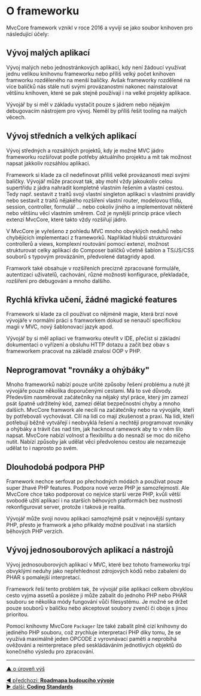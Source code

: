 # O frameworku

MvcCore framework vznikl v roce 2016 a vyvíjí se jako soubor knihoven pro následující účely:

## Vývoj malých aplikací
Vývoj malých nebo jednostránkových aplikací, kdy není žádoucí využívat 
jednu velikou knihovnu frameworku nebo příliš velký počet knihoven 
framworku rozděleného na menší balíčky. Avšak frameworky rozdělené na 
více balíčků nás stále nutí svými provázanostmi nakonec nainstalovat 
většinu knihoven, které se pak stejně používají i na velké projekty aplikace. 

Vývojář by si měl v základu vystačit pouze s jádrem nebo nějakým 
debugovacím nástrojem pro vývoj. Neměl by příliš řešit tooling na malých věcech.

## Vývoj středních a velkých aplikací
Vývoj středných a rozsáhlých projektů, kdy je možné MVC jádro frameworku rozšiřovat podle
potřeby aktuálního projektu a mít tak možnost napsat jakkoliv rozsáhlou aplikaci.

Framework si klade za cíl nedefinovat příliš velké provázanosti mezi svými balíčky.
Vývojář může pracovat tak, aby mohl vždy jakoukoliv celou supertřídu z jádra nahradit 
kompletně vlastním řešením a vlastní cestou. Tedy např. sestavit z traitů 
svoji vlastní singleton aplikaci s vlastními pravidly nebo sestavit z traitů nějakého 
rozšíření vlastní router, modelovou třídu, session, controller, formulář ... nebo cokoliv 
jiného a implementovat některé nebo většinu věcí vlastním směrem. Což je nynější 
princip práce všech extenzí MvcCore, které takto vždy rozšiřují jádro.

V MvcCore je vyřešeno z pohledu MVC mnoho obvyklých neduhů nebo chybějících 
implementací z frameworků. Například hlubší strukturování controllerů a views, 
komplexní routování pomocí extenzí, možnost strukturovat celky aplikací do Composer 
balíčků včetně šablon a TS/JS/CSS souborů s typovým provázáním, předvolené datagridy apod.

Framwork také obsahuje v rozšířeních precizně zpracované formuláře, 
autentizaci uživatelů, cachování, různé možnosti konfigurace, překladače, 
rozšíření pro debugování a mnoho dalšího.

## Rychlá křivka učení, žádné magické features
Framework si klade za cíl používat co nějméně magie, která brzí nové vývojáře 
v normální práci s framworkem dokud se nenaučí specifickou magii v MVC, nový 
šablonovací jazyk apod. 

Vývojář by si měl apliaci ve framworku otevřít v IDE, přečíst si základní dokumentaci
o vyřízení a obsluhu HTTP dotazu a začít bez obav s frameworkem pracovat na základě 
znalosí OOP v PHP.

## Neprogramovat "rovnáky a ohýbáky"
Mnoho frameworků nabízí pouze určité způsoby řešení problému a nuté jít vývojáře pouze
několika doporučenými cestami. Má to své důvody. Především nasměrovat začátečníky 
na nějaký styl práce, který jim zamezí psát špatně udržitelný kód, zamezí dělat 
bezpečnostní chyby a mnoho dalších. MvcCore framwork ale necílí na začátečníky nebo 
na vývojáře, kteří by potřebovali vychovávat. Cílí na lidi co mají zkušenost a praxi.
Na lidi, kteří potřebují běžně vytvářejí i neobvyklá řešení a nechtějí programovat 
rovnáky a ohýbáky a trávit čas nad tím, jak hacknout ramework aby to v něm šlo napsat.
MvcCore nabízí volnost a flexibilitu a do nesnaží se moc do ničeho nutit.
Nabízí způsoby jak udělat věci předvolenou cestou ale nezamezuje udělat to i naprosto po svém.

## Dlouhodobá podpora PHP
Framework nechce serfovat po přechodných módách a používat pouze super žhavé PHP features.
Podpora nové verze PHP je samozřejmostí. Ale MvcCore chce tako podporovat co nejvíce 
starší verze PHP, kvůli větší svobodě užití aplikací i na starších běhových platformách
bez nustnosti rekonfigurovat server, protože i taková je realita. 

Vývojář může svoji novou aplikaci samozřejmě psát v nejnovější syntaxy PHP, 
přesto je framwork a jeho příkaldy možné používat i na starších běhových PHP verzích.

## Vývoj jednosouborových aplikací a nástrojů
Vývoj jednosouborových aplikací v MVC, které bez tohoto frameworku trpí obvyklými 
neduhy jako nepřehlednost zdrojových kódů nebo zabalení do PHAR s pomalejší interpretací. 

Framework řeší tento problém tak, že vývojář píše aplikaci celkem obvyklou cesto 
vyjma assetů a posléze ji může zabalit do jednoho PHP nebo PHAR souboru se několika 
módy fungování vůči filesystému. Je možné se držet pouze souborů v balíčku nebo 
akceptovat soubory zvenčí či oboje s jinou prioritou.

Pomocí knihovny MvcCore `Packager` lze také zabalit plně cizí knihovny do jediného
PHP souboru, což zrychluje interpretaci PHP díky tomu, že se využívá maximálně 
jeden OPCODE z vyrovnávací paměti a neprobíhá ověžování a reinterpretace před 
seskládáváním jednotlivých objektů do konečného výsledu pro zpracování.

---

[▲ o úroveň výš](../../README.md)

<div class="prev-next">

[◀ předchozí: **Roadmapa budoucího vývoje**](./roadmap.md)  
[▶ další: **Coding Standards**](./coding-standards.md)  

</div>